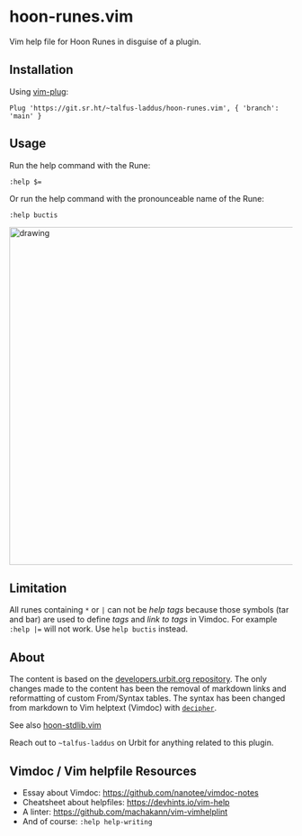 # hoon-runes.vim

Vim help file for Hoon Runes in disguise of a plugin.

## Installation

Using [vim-plug](https://github.com/junegunn/vim-plug):
```
Plug 'https://git.sr.ht/~talfus-laddus/hoon-runes.vim', { 'branch': 'main' }
```

## Usage

Run the help command with the Rune:
```
:help $=
```
Or run the help command with the pronounceable name of the Rune:
```
:help buctis
```

<img src="https://minio.mutualisten.de/talfus-laddus/hoon-runes.vim/demo.gif" alt="drawing" width="600"/>

## Limitation

All runes containing `*` or `|` can not be *help tags* because those symbols (tar and
bar) are used to define *tags* and *link to tags* in Vimdoc. For example `:help |=` will
not work. Use `help buctis` instead.

## About

The content is based on the [developers.urbit.org repository](https://github.com/urbit/developers.urbit.org/tree/main/content/reference/hoon/rune).
The only changes made to the content has been the removal of markdown links and reformatting of custom From/Syntax tables.
The syntax has been changed from markdown to Vim helptext (Vimdoc) with [`decipher`](https://git.sr.ht/~talfus-laddus/decipher).

See also [hoon-stdlib.vim](https://git.sr.ht/~talfus-laddus/hoon-stdlib.vim)

Reach out to `~talfus-laddus` on Urbit for anything related to this plugin.

## Vimdoc / Vim helpfile Resources

- Essay about Vimdoc: https://github.com/nanotee/vimdoc-notes
- Cheatsheet about helpfiles: https://devhints.io/vim-help
- A linter: https://github.com/machakann/vim-vimhelplint
- And of course: `:help help-writing`
